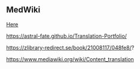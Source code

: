 
## MedWiki

[Here](https://ar.wikipedia.org/w/index.php?title=%D8%AE%D8%A7%D8%B5:%D8%AA%D8%B1%D8%AC%D9%85%D8%A9_%D8%A7%D9%84%D9%85%D8%AD%D8%AA%D9%88%D9%89&campaign=specialcx&from=en&page=Universal+neonatal+hearing+screening&to=ar)



https://astral-fate.github.io/Translation-Portfolio/


https://zlibrary-redirect.se/book/21008117/048fe8/?


https://www.mediawiki.org/wiki/Content_translation
